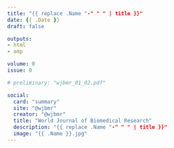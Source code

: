 ```yaml
---
title: "{{ replace .Name "-" " " | title }}"
date: {{ .Date }}
draft: false

outputs: 
- html
- amp

volume: 0
issue: 0

# preliminary: "wjbmr_01_02.pdf" 

social:
  card: "summary"
  site: "@wjbmr"
  creator: "@wjbmr"
  title: "World Journal of Biomedical Research"
  description: "{{ replace .Name "-" " " | title }}"
  image: "{{ .Name }}.jpg"
---
```


